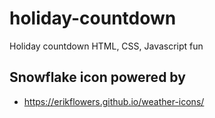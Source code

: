 # holiday-countdown
Holiday countdown HTML, CSS, Javascript fun

## Snowflake icon powered by
* https://erikflowers.github.io/weather-icons/

